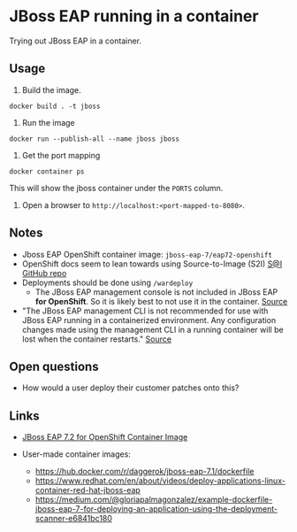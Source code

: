 # JBoss EAP running in a container

Trying out JBoss EAP in a container.

## Usage

1. Build the image.

  ```shell
  docker build . -t jboss
  ```

1. Run the image

  ```shell
  docker run --publish-all --name jboss jboss
  ```

1. Get the port mapping

  ```shell
  docker container ps
  ```

  This will show the jboss container under the `PORTS` column.

1. Open a browser to `http://localhost:<port-mapped-to-8080>`.

## Notes

- Jboss EAP OpenShift container image: `jboss-eap-7/eap72-openshift`
- OpenShift docs seem to lean towards using Source-to-Image (S2I) [S@I GitHub repo](https://github.com/openshift/source-to-image)
- Deployments should be done using `/wardeploy`
  - The JBoss EAP management console is not included in JBoss EAP **for OpenShift**. So it is likely best to not use it in the container. [Source](https://access.redhat.com/documentation/en-us/red_hat_jboss_enterprise_application_platform/7.2/html-single/getting_started_with_jboss_eap_for_openshift_container_platform/index)
- "The JBoss EAP management CLI is not recommended for use with JBoss EAP running in a containerized environment. Any configuration changes made using the management CLI in a running container will be lost when the container restarts." [Source](https://access.redhat.com/documentation/en-us/red_hat_jboss_enterprise_application_platform/7.2/html-single/getting_started_with_jboss_eap_for_openshift_container_platform/index)

## Open questions

- How would a user deploy their customer patches onto this?

## Links

- [JBoss EAP 7.2 for OpenShift Container Image](https://access.redhat.com/containers/?extIdCarryOver=true&sc_cid=701f2000001Css5AAC&tab=images&get-method=unauthenticated#/registry.access.redhat.com/jboss-eap-7/eap72-openshift)

- User-made container images:
  - https://hub.docker.com/r/daggerok/jboss-eap-7.1/dockerfile
  - https://www.redhat.com/en/about/videos/deploy-applications-linux-container-red-hat-jboss-eap
  - https://medium.com/@gloriapalmagonzalez/example-dockerfile-jboss-eap-7-for-deploying-an-application-using-the-deployment-scanner-e6841bc180

